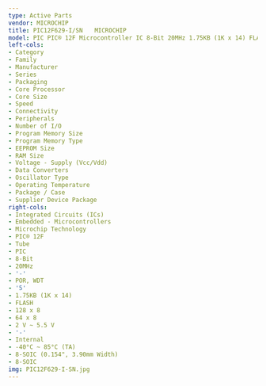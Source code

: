 ```yaml
---
type: Active Parts
vendor: MICROCHIP
title: PIC12F629-I/SN　　MICROCHIP
model: PIC PIC® 12F Microcontroller IC 8-Bit 20MHz 1.75KB (1K x 14) FLASH 8-SOIC
left-cols:
- Category
- Family
- Manufacturer
- Series
- Packaging 
- Core Processor
- Core Size
- Speed
- Connectivity
- Peripherals
- Number of I/O
- Program Memory Size
- Program Memory Type
- EEPROM Size
- RAM Size
- Voltage - Supply (Vcc/Vdd)
- Data Converters
- Oscillator Type
- Operating Temperature
- Package / Case
- Supplier Device Package
right-cols:
- Integrated Circuits (ICs)
- Embedded - Microcontrollers
- Microchip Technology
- PIC® 12F
- Tube 
- PIC
- 8-Bit
- 20MHz
- '-'
- POR, WDT
- '5'
- 1.75KB (1K x 14)
- FLASH
- 128 x 8
- 64 x 8
- 2 V ~ 5.5 V
- '-'
- Internal
- -40°C ~ 85°C (TA)
- 8-SOIC (0.154", 3.90mm Width)
- 8-SOIC
img: PIC12F629-I-SN.jpg
---
```

